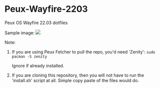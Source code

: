 # Peux-Wayfire-2203
Peux OS Wayfire 22.03 dotfiles

Sample image:
![](https://github.com/peux-os-sic/Peux-wayfire-2203/blob/main/way3.png)

Note: 
1. If you are using Peux Fetcher to pull the repo, you'd need 'Zenity': `sudo pacman -S zenity`

    Ignore if already installed.
2. If you are cloning this repository, then you will not have to run the 'install.sh' script at all. Simple copy paste of the files would do.
